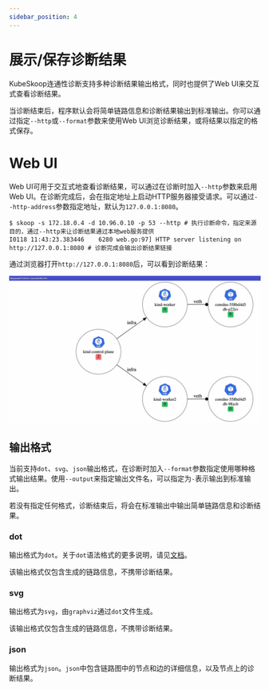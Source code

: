 ```yaml
---
sidebar_position: 4
---
```


# 展示/保存诊断结果

KubeSkoop连通性诊断支持多种诊断结果输出格式，同时也提供了Web UI来交互式查看诊断结果。

当诊断结束后，程序默认会将简单链路信息和诊断结果输出到标准输出。你可以通过指定`--http`或`--format`参数来使用Web UI浏览诊断结果，或将结果以指定的格式保存。

# Web UI

Web UI可用于交互式地查看诊断结果，可以通过在诊断时加入`--http`参数来启用Web UI。在诊断完成后，会在指定地址上启动HTTP服务器接受请求。可以通过`--http-address`参数指定地址，默认为`127.0.0.1:8080`。

```shell
$ skoop -s 172.18.0.4 -d 10.96.0.10 -p 53 --http # 执行诊断命令，指定来源目的，通过--http来让诊断结果通过本地web服务提供
I0118 11:43:23.383446    6280 web.go:97] HTTP server listening on http://127.0.0.1:8080 # 诊断完成会输出诊断结果链接
```

通过浏览器打开`http://127.0.0.1:8080`后，可以看到诊断结果：

![diagnose_web](/img/doc/intro_diagnose_web.jpg)


## 输出格式

当前支持`dot`、`svg`、`json`输出格式，在诊断时加入`--format`参数指定使用哪种格式输出结果。使用`--output`来指定输出文件名，可以指定为`-`表示输出到标准输出。

若没有指定任何格式，诊断结束后，将会在标准输出中输出简单链路信息和诊断结果。

### dot

输出格式为`dot`。关于`dot`语法格式的更多说明，请见[文档](https://graphviz.org/doc/info/lang.html)。

该输出格式仅包含生成的链路信息，不携带诊断结果。

### svg

输出格式为`svg`，由`graphviz`通过`dot`文件生成。

该输出格式仅包含生成的链路信息，不携带诊断结果。

### json

输出格式为`json`。`json`中包含链路图中的节点和边的详细信息，以及节点上的诊断结果。

